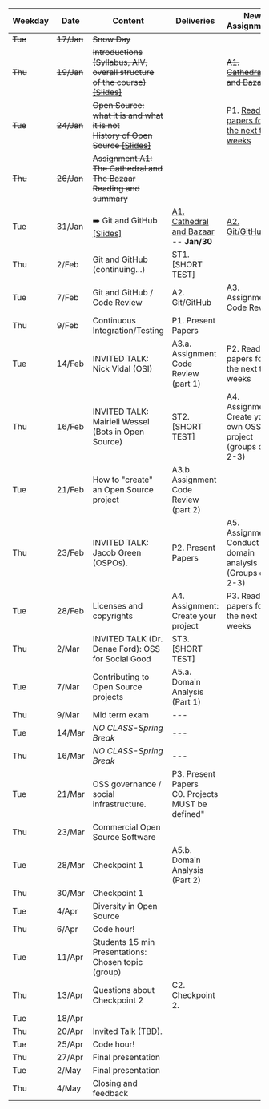 | **Weekday**           | **Date** | **Content**                                                           | **Deliveries**                        | **New Assignments**                                         |
|-------------------------------|----------|-----------------------------------------------------------------------|---------------------------------------|-------------------------------------------------------------|
| ~~Tue~~                           | ~~17/Jan~~   |~~Snow Day~~                                                            |                                       |                                                             |
| ~~Thu~~                           | ~~19/Jan~~   | ~~Introductions (Syllabus, AIV, overall structure of the course) [[Slides]](notes/Lecture_00.pdf)~~        |                                       | ~~[A1. Cathedral and Bazaar](assignments/A1.cathbaz.md)~~                                      |
| ~~Tue~~                           | ~~24/Jan~~   | ~~Open Source: what it is and what it is not<br>History of Open Source [[Slides]](notes/Lecture_01.pdf)~~   |                                       | P1. [Read 2 papers for the next two weeks](assignments/P1.papers.md)                  |
| ~~Thu~~                           | ~~26/Jan~~   | ~~Assignment A1: The Cathedral and The Bazaar Reading and summary~~          |                                       |                                                             |~~
| Tue                           | 31/Jan   | :arrow_right:	Git and GitHub [[Slides]](notes/Lecture_02.pdf)                      | [A1. Cathedral and Bazaar](assignments/A1.cathbaz.md) -- **Jan/30**             | [A2. Git/GitHub](assignments/A2.GitGitHub.md)                                  |
| Thu                           | 2/Feb    | Git and GitHub (continuing...)                                        | ST1.[SHORT TEST]                     |                                                             |
| Tue                           | 7/Feb    | Git and GitHub / Code Review                                          | A2. Git/GitHub                 | A3. Assignment: Code Review                                 |
| Thu                           | 9/Feb    | Continuous Integration/Testing                                        | P1. Present Papers                    |                                                             |
| Tue                           | 14/Feb   | INVITED TALK: Nick Vidal (OSI)                                        | A3.a. Assignment Code Review (part 1) | P2. Read 2 papers for the next two weeks                     |
| Thu                           | 16/Feb   | INVITED TALK: Mairieli Wessel (Bots in Open Source)                   | ST2. [SHORT TEST]                     | A4. Assignment: Create your own OSS project (groups of 2-3) |
| Tue                           | 21/Feb   | How to "create" an Open Source project                                | A3.b. Assignment Code Review (part 2) |                                                             |
| Thu                           | 23/Feb   | INVITED TALK: Jacob Green (OSPOs).                                    | P2. Present Papers                    | A5. Assignment: Conduct a domain analysis (Groups of 2-3)   |
| Tue                           | 28/Feb   | Licenses and copyrights                                | A4. Assignment: Create your project   | P3. Read 2 papers for the next weeks            |
| Thu                           | 2/Mar    | INVITED TALK (Dr. Denae Ford): OSS for Social Good      | ST3. [SHORT TEST]                     |                                                             |
| Tue                           | 7/Mar    | Contributing to Open Source projects                               | A5.a. Domain Analysis (Part 1)        |                                                             |
| Thu                           | 9/Mar    | Mid term exam                                                         | ---                                   |                                                             |
| Tue                           | 14/Mar   | *NO CLASS-Spring Break*                                               | ---                                   |                                                             |
| Thu                           | 16/Mar   | *NO CLASS-Spring Break*                                               | ---                                   |                                                             |
| Tue                           | 21/Mar   |OSS governance / social infrastructure.  | P3. Present Papers<br>C0. Projects MUST be defined"       |
| Thu                           | 23/Mar   | Commercial Open Source Software                                       |                                      |                                                            |
| Tue                           | 28/Mar   | Checkpoint 1                                                          | A5.b. Domain Analysis (Part 2)        |                                                             |
| Thu                           | 30/Mar   | Checkpoint 1                                                          |                                       |                                                             |
| Tue                           | 4/Apr    | Diversity in Open Source                                              |                                       |                                                             |
| Thu                           | 6/Apr    | Code hour!                                                            |                                       |                                                             |
| Tue                           | 11/Apr   | Students 15 min Presentations: Chosen topic (group)                   |                                       |                                                             |
| Thu                           | 13/Apr   | Questions about Checkpoint 2                                          | C2. Checkpoint 2.                   |                                                             |
| Tue                           | 18/Apr   |                                          |                                       |                                                             |
| Thu                           | 20/Apr   | Invited Talk  (TBD).                                                  |                                       |                                                             |
| Tue                           | 25/Apr   | Code hour!                                                            |                                       |                                                             |
| Thu                           | 27/Apr   | Final presentation                                                    |                                       |                                                             |
| Tue                           | 2/May    | Final presentation                                                    |                                       |                                                             |
| Thu                           | 4/May    | Closing and feedback                                                  |

